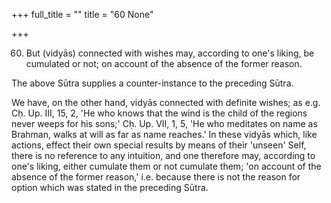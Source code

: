+++
full_title = ""
title = "60 None"

+++


60. But (vidyās) connected with wishes may, according to one's liking, be cumulated or not; on account of the absence of the former reason.

The above Sūtra supplies a counter-instance to the preceding Sūtra.

We have, on the other hand, vidyās connected with definite wishes; as e.g. Cḥ. Up. III, 15, 2, 'He who knows that the wind is the child of the regions never weeps for his sons;' Cḥ. Up. VII, 1, 5, 'He who meditates on name as Brahman, walks at will as far as name reaches.' In these vidyās which, like actions, effect their own special results by means of their 'unseen' Self, there is no reference to any intuition, and one therefore may, according to one's liking, either cumulate them or not cumulate them; 'on account of the absence of the former reason,' i.e. because there is not the reason for option which was stated in the preceding Sūtra.

